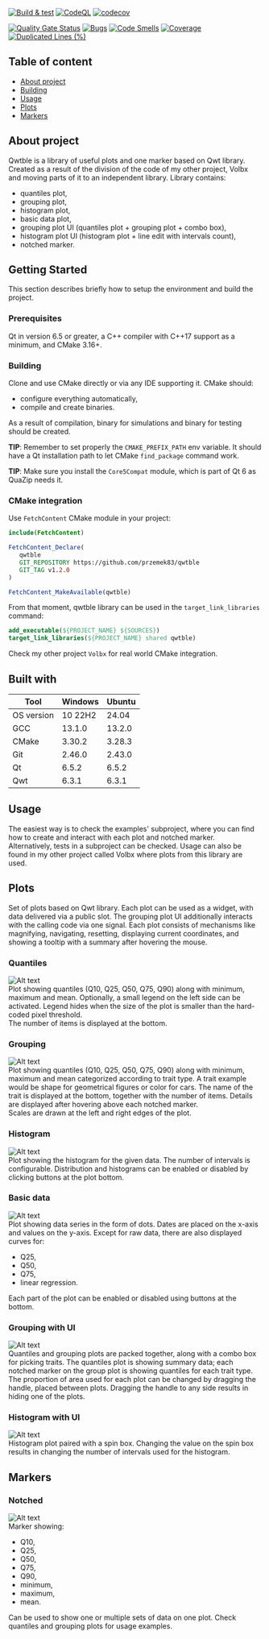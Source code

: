 [![Build & test](https://github.com/przemek83/qwtble/actions/workflows/buld-and-test.yml/badge.svg)](https://github.com/przemek83/qwtble/actions/workflows/buld-and-test.yml)
[![CodeQL](https://github.com/przemek83/qwtble/actions/workflows/codeql.yml/badge.svg)](https://github.com/przemek83/qwtble/actions/workflows/codeql.yml)
[![codecov](https://codecov.io/gh/przemek83/qwtble/graph/badge.svg?token=UJY24KQANL)](https://codecov.io/gh/przemek83/qwtble)

[![Quality Gate Status](https://sonarcloud.io/api/project_badges/measure?project=przemek83_qwtble&metric=alert_status)](https://sonarcloud.io/summary/new_code?id=przemek83_qwtble)
[![Bugs](https://sonarcloud.io/api/project_badges/measure?project=przemek83_qwtble&metric=bugs)](https://sonarcloud.io/summary/new_code?id=przemek83_qwtble)
[![Code Smells](https://sonarcloud.io/api/project_badges/measure?project=przemek83_qwtble&metric=code_smells)](https://sonarcloud.io/summary/new_code?id=przemek83_qwtble)
[![Coverage](https://sonarcloud.io/api/project_badges/measure?project=przemek83_qwtble&metric=coverage)](https://sonarcloud.io/summary/new_code?id=przemek83_qwtble)
[![Duplicated Lines (%)](https://sonarcloud.io/api/project_badges/measure?project=przemek83_qwtble&metric=duplicated_lines_density)](https://sonarcloud.io/summary/new_code?id=przemek83_qwtble)

## Table of content
- [About project](#about-project)
- [Building](#building)
- [Usage](#usage)
- [Plots](#plots)
- [Markers](#markers)

## About project
 Qwtble is a library of useful plots and one marker based on Qwt library. Created as a result of the division of the code of my other project, Volbx and moving parts of it to an independent library. Library contains:  
 + quantiles plot,
 + grouping plot,
 + histogram plot,
 + basic data plot,
 + grouping plot UI (quantiles plot + grouping plot + combo box),
 + histogram plot UI (histogram plot + line edit with intervals count),
 + notched marker.

## Getting Started
This section describes briefly how to setup the environment and build the project.

### Prerequisites
Qt in version 6.5 or greater, a C++ compiler with C++17 support as a minimum, and CMake 3.16+. 

### Building
Clone and use CMake directly or via any IDE supporting it. CMake should:
- configure everything automatically,
- compile and create binaries.

As a result of compilation, binary for simulations and binary for testing should be created.

**TIP**: Remember to set properly the `CMAKE_PREFIX_PATH` env variable. It should have a Qt installation path to let CMake `find_package` command work.  

**TIP**: Make sure you install the `Core5Compat` module, which is part of Qt 6 as QuaZip needs it.  

### CMake integration
Use `FetchContent` CMake module in your project:
```cmake
include(FetchContent)

FetchContent_Declare(
   qwtble
   GIT_REPOSITORY https://github.com/przemek83/qwtble
   GIT_TAG v1.2.0
)

FetchContent_MakeAvailable(qwtble)
```
From that moment, qwtble library can be used in the `target_link_libraries` command:
```cmake
add_executable(${PROJECT_NAME} ${SOURCES})
target_link_libraries(${PROJECT_NAME} shared qwtble)
```
Check my other project `Volbx` for real world CMake integration.

## Built with
| Tool |  Windows | Ubuntu |
| --- | --- | --- |
| OS version | 10 22H2 | 24.04 |
| GCC | 13.1.0 | 13.2.0 |
| CMake | 3.30.2 | 3.28.3 |
| Git | 2.46.0 | 2.43.0 |
| Qt | 6.5.2 | 6.5.2 |
| Qwt | 6.3.1 | 6.3.1 |

## Usage
The easiest way is to check the examples' subproject, where you can find how to create and interact with each plot and notched marker.  
Alternatively, tests in a subproject can be checked. Usage can also be found in my other project called Volbx where plots from this library are used.

## Plots
Set of plots based on Qwt library. Each plot can be used as a widget, with data delivered via a public slot. The grouping plot UI additionally interacts with the calling code via one signal. Each plot consists of mechanisms like magnifying, navigating, resetting, displaying current coordinates, and showing a tooltip with a summary after hovering the mouse.
### Quantiles
![Alt text](QuantilesPlot.png?raw=true "Quantiles Plot")  
Plot showing quantiles (Q10, Q25, Q50, Q75, Q90) along with minimum, maximum and mean. Optionally, a small legend on the left side can be activated. Legend hides when the size of the plot is smaller than the hard-coded pixel threshold.   
The number of items is displayed at the bottom.  
### Grouping
![Alt text](GroupingPlot.png?raw=true "Grouping plot")  
Plot showing quantiles (Q10, Q25, Q50, Q75, Q90) along with minimum, maximum and mean categorized according to trait type. 
A trait example would be shape for geometrical figures or color for cars. The name of the trait is displayed at the bottom, together with the number of items. Details are displayed after hovering above each notched marker.  
Scales are drawn at the left and right edges of the plot.
### Histogram
![Alt text](HistogramPlot.png?raw=true "Histogram plot")  
Plot showing the histogram for the given data. The number of intervals is configurable. Distribution and histograms can be enabled or disabled by clicking buttons at the plot bottom.
### Basic data
![Alt text](BasicDataPlot.png?raw=true "Basic data plot")  
Plot showing data series in the form of dots. Dates are placed on the x-axis and values on the y-axis. Except for raw data, there are also displayed curves for:
+ Q25,
+ Q50,
+ Q75,
+ linear regression.

Each part of the plot can be enabled or disabled using buttons at the bottom.
### Grouping with UI
![Alt text](GroupingPlotUI.png?raw=true "Grouping with UI")  
Quantiles and grouping plots are packed together, along with a combo box for picking traits. The quantiles plot is showing summary data; each notched marker on the group plot is showing quantiles for each trait type. The proportion of area used for each plot can be changed by dragging the handle, placed between plots. Dragging the handle to any side results in hiding one of the plots. 
### Histogram with UI
![Alt text](QuantilesPlotUI.png?raw=true "Histogram with UI")  
Histogram plot paired with a spin box. Changing the value on the spin box results in changing the number of intervals used for the histogram.

## Markers
### Notched
![Alt text](NotchedMarker.png?raw=true "Notched marker")  
Marker showing:
+ Q10,
+ Q25,
+ Q50,
+ Q75,
+ Q90,
+ minimum,
+ maximum,
+ mean.

Can be used to show one or multiple sets of data on one plot. Check quantiles and grouping plots for usage examples. 
